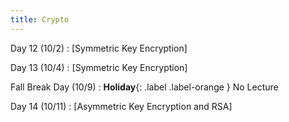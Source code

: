 ```yaml
---
title: Crypto
---
```


Day 12 (10/2)
: [Symmetric Key Encryption]

Day 13 (10/4)
: [Symmetric Key Encryption]

Fall Break Day (10/9)
: **Holiday**{: .label .label-orange } No Lecture

Day 14 (10/11)
: [Asymmetric Key Encryption and RSA]

